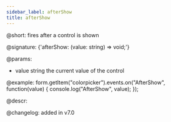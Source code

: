 ```yaml
---
sidebar_label: afterShow
title: afterShow
---          
```


@short: fires after a control is shown
 
@signature: {'afterShow: (value: string) => void;'}

@params:
- value     string     the current value of the control



@example:
form.getItem("colorpicker").events.on("AfterShow", function(value) {
    console.log("AfterShow", value);
});



@descr:


@changelog: added in v7.0
